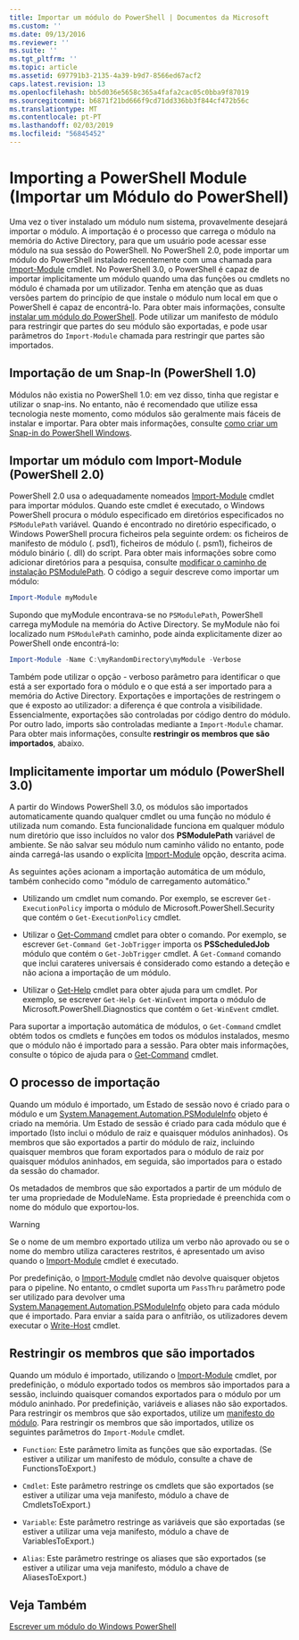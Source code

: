 ```yaml
---
title: Importar um módulo do PowerShell | Documentos da Microsoft
ms.custom: ''
ms.date: 09/13/2016
ms.reviewer: ''
ms.suite: ''
ms.tgt_pltfrm: ''
ms.topic: article
ms.assetid: 697791b3-2135-4a39-b9d7-8566ed67acf2
caps.latest.revision: 13
ms.openlocfilehash: bb5d036e5658c365a4fafa2cac05c0bba9f87019
ms.sourcegitcommit: b6871f21bd666f9cd71dd336bb3f844cf472b56c
ms.translationtype: MT
ms.contentlocale: pt-PT
ms.lasthandoff: 02/03/2019
ms.locfileid: "56845452"
---
```

# <a name="importing-a-powershell-module"></a>Importing a PowerShell Module (Importar um Módulo do PowerShell)

Uma vez o tiver instalado um módulo num sistema, provavelmente desejará importar o módulo. A importação é o processo que carrega o módulo na memória do Active Directory, para que um usuário pode acessar esse módulo na sua sessão do PowerShell. No PowerShell 2.0, pode importar um módulo do PowerShell instalado recentemente com uma chamada para [Import-Module](/powershell/module/Microsoft.PowerShell.Core/Import-Module) cmdlet. No PowerShell 3.0, o PowerShell é capaz de importar implicitamente um módulo quando uma das funções ou cmdlets no módulo é chamada por um utilizador. Tenha em atenção que as duas versões partem do princípio de que instale o módulo num local em que o PowerShell é capaz de encontrá-lo. Para obter mais informações, consulte [instalar um módulo do PowerShell](./installing-a-powershell-module.md). Pode utilizar um manifesto de módulo para restringir que partes do seu módulo são exportadas, e pode usar parâmetros do `Import-Module` chamada para restringir que partes são importados.

## <a name="importing-a-snap-in-powershell-10"></a>Importação de um Snap-In (PowerShell 1.0)

Módulos não existia no PowerShell 1.0: em vez disso, tinha que registar e utilizar o snap-ins. No entanto, não é recomendado que utilize essa tecnologia neste momento, como módulos são geralmente mais fáceis de instalar e importar. Para obter mais informações, consulte [como criar um Snap-in do PowerShell Windows](../cmdlet/how-to-create-a-windows-powershell-snap-in.md).

## <a name="importing-a-module-with-import-module-powershell-20"></a>Importar um módulo com Import-Module (PowerShell 2.0)

PowerShell 2.0 usa o adequadamente nomeados [Import-Module](/powershell/module/Microsoft.PowerShell.Core/Import-Module) cmdlet para importar módulos. Quando este cmdlet é executado, o Windows PowerShell procura o módulo especificado em diretórios especificados no `PSModulePath` variável. Quando é encontrado no diretório especificado, o Windows PowerShell procura ficheiros pela seguinte ordem: os ficheiros de manifesto de módulo (. psd1), ficheiros de módulo (. psm1), ficheiros de módulo binário (. dll) do script. Para obter mais informações sobre como adicionar diretórios para a pesquisa, consulte [modificar o caminho de instalação PSModulePath](./modifying-the-psmodulepath-installation-path.md). O código a seguir descreve como importar um módulo:

```powershell
Import-Module myModule
```

Supondo que myModule encontrava-se no `PSModulePath`, PowerShell carrega myModule na memória do Active Directory. Se myModule não foi localizado num `PSModulePath` caminho, pode ainda explicitamente dizer ao PowerShell onde encontrá-lo:

```powershell
Import-Module -Name C:\myRandomDirectory\myModule -Verbose
```

Também pode utilizar o opção - verboso parâmetro para identificar o que está a ser exportado fora o módulo e o que está a ser importado para a memória do Active Directory. Exportações e importações de restringem o que é exposto ao utilizador: a diferença é que controla a visibilidade. Essencialmente, exportações são controladas por código dentro do módulo. Por outro lado, imports são controladas mediante a `Import-Module` chamar. Para obter mais informações, consulte **restringir os membros que são importados**, abaixo.

## <a name="implicitly-importing-a-module-powershell-30"></a>Implicitamente importar um módulo (PowerShell 3.0)

A partir do Windows PowerShell 3.0, os módulos são importados automaticamente quando qualquer cmdlet ou uma função no módulo é utilizada num comando. Esta funcionalidade funciona em qualquer módulo num diretório que isso incluídos no valor dos **PSModulePath** variável de ambiente. Se não salvar seu módulo num caminho válido no entanto, pode ainda carregá-las usando o explícita [Import-Module](/powershell/module/Microsoft.PowerShell.Core/Import-Module) opção, descrita acima.

As seguintes ações acionam a importação automática de um módulo, também conhecido como "módulo de carregamento automático."

- Utilizando um cmdlet num comando. Por exemplo, se escrever `Get-ExecutionPolicy` importa o módulo de Microsoft.PowerShell.Security que contém o `Get-ExecutionPolicy` cmdlet.

- Utilizar o [Get-Command](/powershell/module/Microsoft.PowerShell.Core/Get-Command) cmdlet para obter o comando.  Por exemplo, se escrever `Get-Command Get-JobTrigger` importa os **PSScheduledJob** módulo que contém o `Get-JobTrigger` cmdlet. A `Get-Command` comando que inclui carateres universais é considerado como estando a deteção e não aciona a importação de um módulo.

- Utilizar o [Get-Help](/powershell/module/Microsoft.PowerShell.Core/Get-Help) cmdlet para obter ajuda para um cmdlet. Por exemplo, se escrever `Get-Help Get-WinEvent` importa o módulo de Microsoft.PowerShell.Diagnostics que contém o `Get-WinEvent` cmdlet.

Para suportar a importação automática de módulos, o `Get-Command` cmdlet obtém todos os cmdlets e funções em todos os módulos instalados, mesmo que o módulo não é importado para a sessão. Para obter mais informações, consulte o tópico de ajuda para o [Get-Command](/powershell/module/Microsoft.PowerShell.Core/Get-Command) cmdlet.

## <a name="the-importing-process"></a>O processo de importação

Quando um módulo é importado, um Estado de sessão novo é criado para o módulo e um [System.Management.Automation.PSModuleInfo](/dotnet/api/System.Management.Automation.PSModuleInfo) objeto é criado na memória. Um Estado de sessão é criado para cada módulo que é importado (Isto inclui o módulo de raiz e quaisquer módulos aninhados). Os membros que são exportados a partir do módulo de raiz, incluindo quaisquer membros que foram exportados para o módulo de raiz por quaisquer módulos aninhados, em seguida, são importados para o estado da sessão do chamador.

Os metadados de membros que são exportados a partir de um módulo de ter uma propriedade de ModuleName. Esta propriedade é preenchida com o nome do módulo que exportou-los.

> [!WARNING]
> Se o nome de um membro exportado utiliza um verbo não aprovado ou se o nome do membro utiliza caracteres restritos, é apresentado um aviso quando o [Import-Module](/powershell/module/Microsoft.PowerShell.Core/Import-Module) cmdlet é executado.

Por predefinição, o [Import-Module](/powershell/module/Microsoft.PowerShell.Core/Import-Module) cmdlet não devolve quaisquer objetos para o pipeline. No entanto, o cmdlet suporta um `PassThru` parâmetro pode ser utilizado para devolver uma [System.Management.Automation.PSModuleInfo](/dotnet/api/System.Management.Automation.PSModuleInfo) objeto para cada módulo que é importado. Para enviar a saída para o anfitrião, os utilizadores devem executar o [Write-Host](/powershell/module/Microsoft.PowerShell.Utility/Write-Host) cmdlet.

## <a name="restricting--the-members-that-are-imported"></a>Restringir os membros que são importados

Quando um módulo é importado, utilizando o [Import-Module](/powershell/module/Microsoft.PowerShell.Core/Import-Module) cmdlet, por predefinição, o módulo exportado todos os membros são importados para a sessão, incluindo quaisquer comandos exportados para o módulo por um módulo aninhado. Por predefinição, variáveis e aliases não são exportados. Para restringir os membros que são exportados, utilize um [manifesto do módulo](./how-to-write-a-powershell-module-manifest.md). Para restringir os membros que são importados, utilize os seguintes parâmetros do `Import-Module` cmdlet.

- `Function`: Este parâmetro limita as funções que são exportadas. (Se estiver a utilizar um manifesto de módulo, consulte a chave de FunctionsToExport.)

- `Cmdlet`: Este parâmetro restringe os cmdlets que são exportados (se estiver a utilizar uma veja manifesto, módulo a chave de CmdletsToExport.)

- `Variable`: Este parâmetro restringe as variáveis que são exportadas (se estiver a utilizar uma veja manifesto, módulo a chave de VariablesToExport.)

- `Alias`: Este parâmetro restringe os aliases que são exportados (se estiver a utilizar uma veja manifesto, módulo a chave de AliasesToExport.)

## <a name="see-also"></a>Veja Também

[Escrever um módulo do Windows PowerShell](./writing-a-windows-powershell-module.md)
